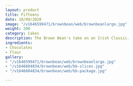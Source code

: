 ```yaml
---
layout: product
title: Fifteens
date: 10/09/2020
image: "/v1646599471/brownbean/web/brownbeanlarge.jpg"
weight: 200
category: Cakes
description: The Brown Bean's take on an Irish Classic.
ingredients:
- Chocolates
- Flour
gallery:
- "/v1646599471/brownbean/web/brownbeanlarge.jpg"
- "/v1646604834/brownbean/web/bb-slices.jpg"
- "/v1646604834/brownbean/web/bb-package.jpg"

---
```

